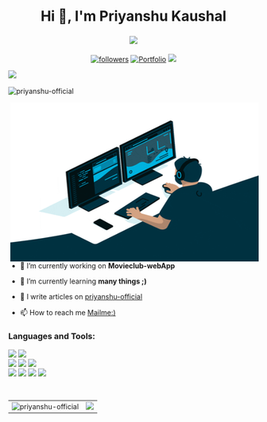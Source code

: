 <h1 align="center">Hi 👋, I'm Priyanshu Kaushal</h1>
<h3 align="center">
  <img src="https://readme-typing-svg.herokuapp.com/?lines=I%20am%20Open-Source%20Enthusiast;I%20💙%20Community;Programming%20Rule:%20IF%20IT%20WORKS%20DON'T%20TOUCH%20IT%20😉;I%20am%20Developer%20from%20India;&center=true&width=570&height=45"></a>
</h3>

<p align="center">
<a href="https://twitter.com/_priyanshu_1"><img alt="followers" title="Follow me on Twitter" src="https://img.shields.io/badge/Twitter-1DA1F2?style=for-the-badge&logo=twitter&logoColor=white"/></a>
  <a href="https://priyanshu-official.netlify.app/"><img alt="Portfolio" title="Portfolio" src="https://img.shields.io/badge/-Portfolio-000000?style=for-the-badge&logo=koding&logoColor=white"/></a>
<a href="https://linkedin.com/in/priyanshuofficial"><img src="https://img.shields.io/badge/linkedin-%230077B5.svg?&style=for-the-badge&logo=linkedin&logoColor=white"></a>


</p>

<a href="#"><img src="https://user-images.githubusercontent.com/73097560/115834477-dbab4500-a447-11eb-908a-139a6edaec5c.gif"></a>
<p align="left"> <img src="https://komarev.com/ghpvc/?username=priyanshu-official&label=Profile%20views&color=0e75b6&style=flat" alt="priyanshu-official" /> </p>
  
  <img align="right" alt="GIF" src="giphy.gif" width="500" height="320" />


- 🔭 I’m currently working on **Movieclub-webApp**

- 🌱 I’m currently learning **many things ;)**

- 📝 I write articles on [priyanshu-official](https://hashnode.com/@priyanshu-official)

- 📫 How to reach me [Mailme:)](mailto:priyanshukaushal878@gmail.com)

<h3 align="left">Languages and Tools:</h3>
<p align="left"> 
<img src="https://img.shields.io/badge/Python-4B8BBE?style=for-the-badge&logo=python&logoColor=white">
<img src="https://img.shields.io/badge/JavaScript-F7DF1E?style=for-the-badge&logo=javascript&logoColor=black"></br>
<img src="https://img.shields.io/badge/HTML5-E34F26?style=for-the-badge&logo=html5&logoColor=white">
<img src="https://img.shields.io/badge/CSS3-1572B6?style=for-the-badge&logo=css3&logoColor=white">
<img src="https://img.shields.io/badge/bootstrap%20-%23563D7C.svg?&style=for-the-badge&logo=bootstrap&logoColor=white"/></br>  
<img src="https://img.shields.io/badge/Git-F05032?style=for-the-badge&logo=git&logoColor=white">
<img src="https://img.shields.io/badge/Windows-0078D6?style=for-the-badge&logo=windows&logoColor=white">
<img src="https://img.shields.io/badge/Ubuntu-E95420?style=for-the-badge&logo=ubuntu&logoColor=white">
<img src="https://img.shields.io/badge/Vs_Code-0078D4?style=for-the-badge&logo=visual%20studio%20code&logoColor=white">
</p>



<br/>
<table>
  <tr>
    <td>
     <img src="https://github-readme-stats.vercel.app/api?username=Priyanshu-official&show_icons=true&locale=en&count_private=true&hide_border=true" alt="priyanshu-official" />
    </td>
    <td> 
       <img src ="http://github-readme-streak-stats.herokuapp.com?user=priyanshu-official&hide_border=true" />
    </td>
</table>
